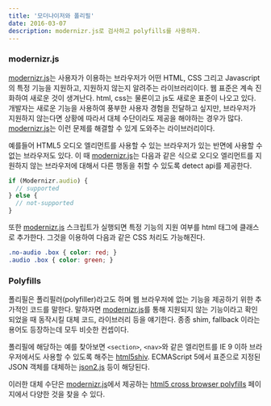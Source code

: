 ```yaml
---
title: '모더나이저와 폴리필'
date: 2016-03-07
description: modernizr.js로 검사하고 polyfills를 사용하자.
---
```


### modernizr.js

[modernizr.js][modernizr.js]는 사용자가 이용하는 브라우저가 어떤 HTML, CSS 그리고 Javascript의 특정 기능을 지원하고, 지원하지 않는지 알려주는 라이브러리이다. 웹 표준은 계속 진화하여 새로운 것이 생겨난다. html, css는 물론이고 js도 새로운 표준이 나오고 있다. 개발자는 새로운 기능을 사용하여 풍부한 사용자 경험을 전달하고 싶지만, 브라우저가 지원하지 않는다면 상황에 따라서 대체 수단이라도 제공을 해야하는 경우가 많다. [modernizr.js][modernizr.js]는 이런 문제를 해결할 수 있게 도와주는 라이브러리이다. 

예를들어 HTML5 오디오 엘리먼트를 사용할 수 있는 브라우저가 있는 반면에 사용할 수 없는 브라우저도 있다. 이 때 [modernizr.js][modernizr.js]는 다음과 같은 식으로 오디오 엘리먼트를 지원하지 않는 브라우저에 대해서 다른 행동을 취할 수 있도록 detect api를 제공한다. 

```javascript
if (Modernizr.audio) {
  // supported
} else {
  // not-supported
}
```
또한 [modernizr.js][modernizr.js] 스크립트가 실행되면 특정 기능의 지원 여부를 html 태그에 클래스로 추가한다. 그것을 이용하여 다음과 같은 CSS 처리도 가능해진다. 

```css
.no-audio .box { color: red; }
.audio .box { color: green; }
```

### Polyfills

폴리필은 폴리필러(polyfiller)라고도 하며 웹 브라우저에 없는 기능을 제공하기 위한 추가적인 코드를 말한다. 말하자면 [modernizr.js][modernizr.js]를 통해 지원되지 않는 기능이라고 확인되었을 때 동작시킬 대체 코드, 라이브러리 등을 얘기한다. 종종 shim, fallback 이라는 용어도 등장하는데 모두 비슷한 컨셉이다. 

폴리필에 해당하는 예를 찾아보면 ```<section>```, ```<nav>```와 같은 엘리먼트를 IE 9 이하 브라우저에서도 사용할 수 있도록 해주는 [html5shiv][html5shiv]. ECMAScript 5에서 표준으로 지정된 JSON 객체를 대체하는 [json2.js][json2.js] 등이 해당된다. 

이러한 대체 수단은 [modernizr.js][modernizr.js]에서 제공하는 [html5 cross browser polyfills][html5 cross browser polyfills] 페이지에서 다양한 것을 찾을 수 있다. 

[json2.js]: https://github.com/douglascrockford/JSON-js/blob/master/json2.js
[html5shiv]: https://github.com/aFarkas/html5shiv
[modernizr.js]: https://modernizr.com/
[modernizr.js 다운로드 페이지]: https://modernizr.com/download?setclasses
[html5 cross browser polyfills]: https://github.com/Modernizr/Modernizr/wiki/HTML5-Cross-browser-Polyfills

